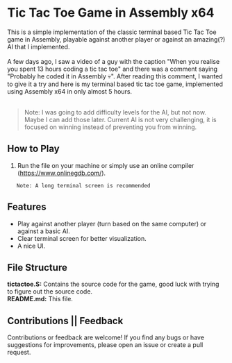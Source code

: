 # Tic Tac Toe Game in Assembly x64

This is a simple implementation of the classic terminal based Tic Tac Toe game in Assembly, playable against another player or against an amazing(?) AI that I implemented.
</br>
</br>
A few days ago, I saw a video of a guy with the caption "When you realise you spent 13 hours coding a tic tac toe" and there was a comment saying "Probably he coded it in Assembly 💀". After reading this comment, I wanted to give it a try and here is my terminal based tic tac toe game, implemented using Assembly x64 in only almost 5 hours.
</br>
</br>
> Note: I was going to add difficulty levels for the AI, but not now. Maybe I can add those later. Current AI is not very challenging, it is focused on winning instead of preventing you from winning.

## How to Play

1. Run the file on your machine or simply use an online compiler (https://www.onlinegdb.com/).
```
   Note: A long terminal screen is recommended
```

## Features
- Play against another player (turn based on the same computer) or against a basic AI. </br>
- Clear terminal screen for better visualization.</br>
- A nice UI.</br>

## File Structure
**tictactoe.S:** Contains the source code for the game, good luck with trying to figure out the source code.</br>
**README.md:** This file.

## Contributions || Feedback
Contributions or feedback are welcome! If you find any bugs or have suggestions for improvements, please open an issue or create a pull request.



